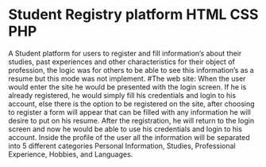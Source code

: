 # Student Registry platform HTML CSS PHP
A Student platform for users to register and fill information’s about their studies, past experiences and other characteristics for their object of profession, the logic was for others to be able to see this information’s as a resume but this mode was not implement.
#The web site:
When the user would enter the site he would be presented with the login screen. If he is already registered, he would simply fill his credentials and login to his account, else there is the option to be registered on the site, after choosing to register a form will appear that can be filled with any information he will desire to put on his resume. After the registration, he will return to the login screen and now he would be able to use his credentials and login to his account. Inside the profile of the user all the information will be separated into 5 different categories Personal Information, Studies, Professional Experience, Hobbies, and Languages.
